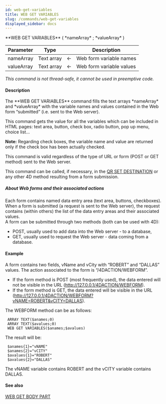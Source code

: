 ```yaml
---
id: web-get-variables
title: WEB GET VARIABLES
slug: /commands/web-get-variables
displayed_sidebar: docs
---
```


<!--REF #_command_.WEB GET VARIABLES.Syntax-->**WEB GET VARIABLES** ( *nameArray* ; *valueArray* )<!-- END REF-->
<!--REF #_command_.WEB GET VARIABLES.Params-->
| Parameter | Type |  | Description |
| --- | --- | --- | --- |
| nameArray | Text array | &#8592; | Web form variable names |
| valueArray | Text array | &#8592; | Web form variable values |

<!-- END REF-->

*This command is not thread-safe, it cannot be used in preemptive code.*


#### Description 

<!--REF #_command_.WEB GET VARIABLES.Summary-->The **WEB GET VARIABLES** command fills the text arrays *nameArray* and *valueArray* with the variable names and values contained in the Web form “submitted” (i.e. sent to the Web server).<!-- END REF-->

This command gets the value for all the variables which can be included in HTML pages: text area, button, check box, radio button, pop up menu, choice list...

**Note:** Regarding check boxes, the variable name and value are returned only if the check box has been actually checked.

This command is valid regardless of the type of URL or form (POST or GET method) sent to the Web server.

This command can be called, if necessary, in the [QR SET DESTINATION](qr-set-destination.md) or any other 4D method resulting from a form submission.

##### About Web forms and their associated actions 

Each form contains named data entry area (text area, buttons, checkboxes).  
When a form is submitted (a request is sent to the Web server), the request contains (within others) the list of the data entry areas and their associated values.  
A form can be submitted through two methods (both can be used with 4D): 

* POST, usually used to add data into the Web server - to a database,
* GET, usually used to request the Web server - data coming from a database.

#### Example 

A form contains two fields, vName and vCity with “ROBERT” and “DALLAS” values. The action associated to the form is “/4DACTION/WEBFORM”.

* If the form method is POST (most frequently used), the data entered will not be visible in the URL (http://127.0.0.1/4DACTION/WEBFORM).
* If the form method is GET, the data entered will be visible in the URL (http://127.0.0.1/4DACTION/WEBFORM?vNAME=ROBERT&vCITY=DALLAS).

The WEBFORM method can be as follows:

```4d
 ARRAY TEXT($anames;0)
 ARRAY TEXT($avalues;0)
 WEB GET VARIABLES($anames;$avalues)
```

The result will be:

```4d
 $anames{1}="vNAME"
 $anames{2}="vCITY"
 $avalues{1}="ROBERT"
 $avalues{2}="DALLAS"
```

The vNAME variable contains ROBERT and the vCITY variable contains DALLAS.

#### See also 

[WEB GET BODY PART](web-get-body-part.md)  